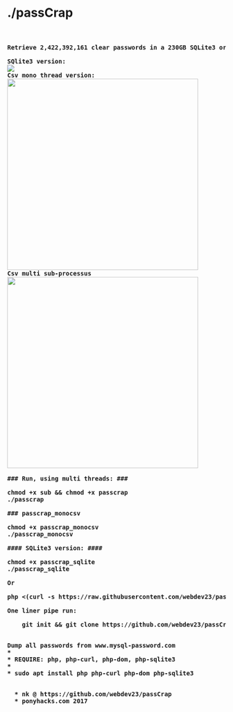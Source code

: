 # ./passCrap
<pre><h4>
Retrieve 2,422,392,161 clear passwords in a 230GB SQLite3 or csv database

SQlite3 version:
<img src="https://media.giphy.com/media/3ohzdQgxboDlOInXTW/giphy.gif"></img>
Csv mono thread version:
<img width="440" src="https://media.giphy.com/media/3oKIPpMOdFh2k6AaFG/giphy.gif"></img>
Csv multi sub-processus
<img width="440" src="https://media.giphy.com/media/xUPGct38mRrhuDYfWE/giphy.gif"></img>

### Run, using multi threads: ###

chmod +x sub && chmod +x passcrap
./passcrap

### passcrap_monocsv

chmod +x passcrap_monocsv
./passcrap_monocsv

#### SQLite3 version: ####

chmod +x passcrap_sqlite
./passcrap_sqlite

Or 

php <(curl -s https://raw.githubusercontent.com/webdev23/passCrap/master/passCrap_sqlite)

One liner pipe run:

    git init && git clone https://github.com/webdev23/passCrap.git && cd passCrap && chmod +x sub && chmod +x passcrap && ./passcrap


Dump all passwords from www.mysql-password.com
* 
* REQUIRE: php, php-curl, php-dom, php-sqlite3
*   
* sudo apt install php php-curl php-dom php-sqlite3

  
  * nk @ https://github.com/webdev23/passCrap
  * ponyhacks.com 2017
  
